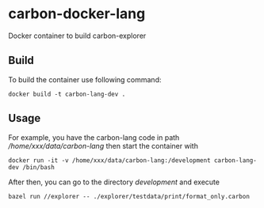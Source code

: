 # carbon-docker-lang
Docker container to build carbon-explorer

## Build
To build the container use following command:
```
docker build -t carbon-lang-dev .
```

## Usage
For example, you have the carbon-lang code in path */home/xxx/data/carbon-lang*
then start the container with
```
docker run -it -v /home/xxx/data/carbon-lang:/development carbon-lang-dev /bin/bash
```

After then, you can go to the directory *development* and execute

```
bazel run //explorer -- ./explorer/testdata/print/format_only.carbon
```
